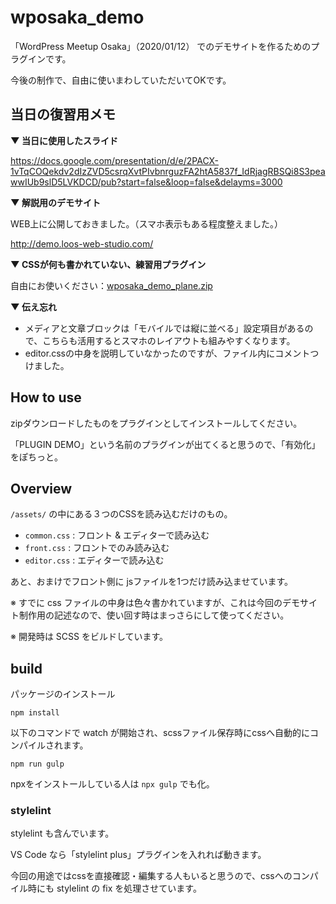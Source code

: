 # wposaka_demo

「WordPress Meetup Osaka」（2020/01/12） でのデモサイトを作るためのプラグインです。

今後の制作で、自由に使いまわしていただいてOKです。

## 当日の復習用メモ

**▼ 当日に使用したスライド**

https://docs.google.com/presentation/d/e/2PACX-1vTqCOQekdv2dIzZVD5csrqXvtPIvbnrguzFA2htA5837f_IdRjagRBSQi8S3peawwIUb9slD5LVKDCD/pub?start=false&loop=false&delayms=3000


**▼  解説用のデモサイト**

WEB上に公開しておきました。（スマホ表示もある程度整えました。）

http://demo.loos-web-studio.com/

**▼ CSSが何も書かれていない、練習用プラグイン**

自由にお使いください：[wposaka_demo_plane.zip](https://github.com/ddryo/wposaka_demo/files/4052321/wposaka_demo_plane.zip)


**▼ 伝え忘れ**

- メディアと文章ブロックは「モバイルでは縦に並べる」設定項目があるので、こちらも活用するとスマホのレイアウトも組みやすくなります。
- editor.cssの中身を説明していなかったのですが、ファイル内にコメントつけました。


## How to use
zipダウンロードしたものをプラグインとしてインストールしてください。

「PLUGIN DEMO」という名前のプラグインが出てくると思うので、「有効化」をぽちっと。

## Overview
`/assets/` の中にある３つのCSSを読み込むだけのもの。

- `common.css` : フロント & エディターで読み込む
- `front.css` : フロントでのみ読み込む
- `editor.css` : エディターで読み込む

あと、おまけでフロント側に jsファイルを1つだけ読み込ませています。

※ すでに css ファイルの中身は色々書かれていますが、これは今回のデモサイト制作用の記述なので、使い回す時はまっさらにして使ってください。

※ 開発時は SCSS をビルドしています。

## build

パッケージのインストール

```
npm install
```

以下のコマンドで watch が開始され、scssファイル保存時にcssへ自動的にコンパイルされます。

```
npm run gulp
```

npxをインストールしている人は `npx gulp` でも化。

### stylelint

stylelint も含んでいます。

VS Code なら「stylelint plus」プラグインを入れれば動きます。

今回の用途ではcssを直接確認・編集する人もいると思うので、cssへのコンパイル時にも stylelint の fix を処理させています。